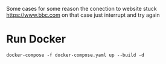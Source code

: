 Some cases for some reason the conection to website stuck https://www.bbc.com on that case just interrupt and try again

# Run Docker
```
docker-compose -f docker-compose.yaml up --build -d
```